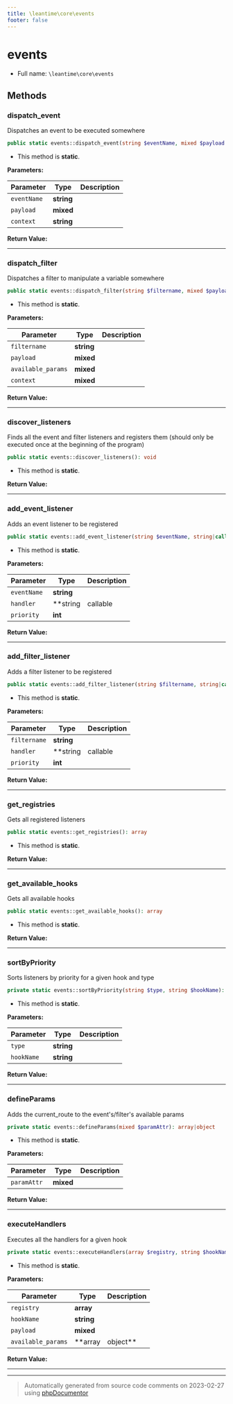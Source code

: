 ```yaml
---
title: \leantime\core\events
footer: false
---
```


# events





* Full name: `\leantime\core\events`



## Methods

### dispatch_event

Dispatches an event to be executed somewhere

```php
public static events::dispatch_event(string $eventName, mixed $payload = [], string $context = &#039;&#039;): void
```



* This method is **static**.




**Parameters:**

| Parameter | Type | Description |
|-----------|------|-------------|
| `eventName` | **string** |  |
| `payload` | **mixed** |  |
| `context` | **string** |  |


**Return Value:**





---
### dispatch_filter

Dispatches a filter to manipulate a variable somewhere

```php
public static events::dispatch_filter(string $filtername, mixed $payload = &#039;&#039;, mixed $available_params = [], mixed $context = &#039;&#039;): mixed
```



* This method is **static**.




**Parameters:**

| Parameter | Type | Description |
|-----------|------|-------------|
| `filtername` | **string** |  |
| `payload` | **mixed** |  |
| `available_params` | **mixed** |  |
| `context` | **mixed** |  |


**Return Value:**





---
### discover_listeners

Finds all the event and filter listeners and registers them
(should only be executed once at the beginning of the program)

```php
public static events::discover_listeners(): void
```



* This method is **static**.





**Return Value:**





---
### add_event_listener

Adds an event listener to be registered

```php
public static events::add_event_listener(string $eventName, string|callable|object $handler, int $priority = 10): void
```



* This method is **static**.




**Parameters:**

| Parameter | Type | Description |
|-----------|------|-------------|
| `eventName` | **string** |  |
| `handler` | **string|callable|object** |  |
| `priority` | **int** |  |


**Return Value:**





---
### add_filter_listener

Adds a filter listener to be registered

```php
public static events::add_filter_listener(string $filtername, string|callable|object $handler, int $priority = 10): void
```



* This method is **static**.




**Parameters:**

| Parameter | Type | Description |
|-----------|------|-------------|
| `filtername` | **string** |  |
| `handler` | **string|callable|object** |  |
| `priority` | **int** |  |


**Return Value:**





---
### get_registries

Gets all registered listeners

```php
public static events::get_registries(): array
```



* This method is **static**.





**Return Value:**





---
### get_available_hooks

Gets all available hooks

```php
public static events::get_available_hooks(): array
```



* This method is **static**.





**Return Value:**





---
### sortByPriority

Sorts listeners by priority for a given hook and type

```php
private static events::sortByPriority(string $type, string $hookName): void
```



* This method is **static**.




**Parameters:**

| Parameter | Type | Description |
|-----------|------|-------------|
| `type` | **string** |  |
| `hookName` | **string** |  |


**Return Value:**





---
### defineParams

Adds the current_route to the event's/filter's available params

```php
private static events::defineParams(mixed $paramAttr): array|object
```



* This method is **static**.




**Parameters:**

| Parameter | Type | Description |
|-----------|------|-------------|
| `paramAttr` | **mixed** |  |


**Return Value:**





---
### executeHandlers

Executes all the handlers for a given hook

```php
private static events::executeHandlers(array $registry, string $hookName, mixed $payload, array|object $available_params = []): array|object
```



* This method is **static**.




**Parameters:**

| Parameter | Type | Description |
|-----------|------|-------------|
| `registry` | **array** |  |
| `hookName` | **string** |  |
| `payload` | **mixed** |  |
| `available_params` | **array|object** |  |


**Return Value:**





---


---
> Automatically generated from source code comments on 2023-02-27 using [phpDocumentor](http://www.phpdoc.org/)
